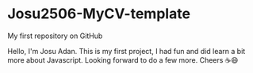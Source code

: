 # Josu2506-MyCV-template

My first repository on GitHub

Hello, I'm Josu Adan. This is my first project, I had fun and did learn a bit more about Javascript. 
Looking forward to do a few more.
Cheers ☕😄
